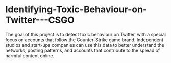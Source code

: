 # Identifying-Toxic-Behaviour-on-Twitter---CSGO
The goal of this project is to detect toxic behaviour on Twitter, with a special focus on accounts that follow the Counter-Strike game brand. Independent studios and start-ups companies can use this data to better understand the networks, posting patterns, and accounts that contribute to the spread of harmful content online.
